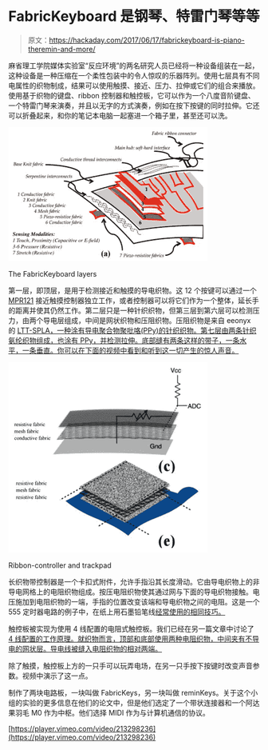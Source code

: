 # FabricKeyboard 是钢琴、特雷门琴等等

> 原文：<https://hackaday.com/2017/06/17/fabrickeyboard-is-piano-theremin-and-more/>

麻省理工学院媒体实验室“反应环境”的两名研究人员已经将一种设备组装在一起，这种设备是一种压缩在一个柔性包装中的令人惊叹的乐器阵列。使用七层具有不同电属性的织物制成，结果可以使用触摸、接近、压力、拉伸或它们的组合来播放。使用基于织物的键盘、ribbon 控制器和触控板，它可以作为一个八度音阶键盘、一个特雷门琴来演奏，并且以无字的方式演奏，例如在按下按键的同时拉伸。它还可以折叠起来，和你的笔记本电脑一起塞进一个箱子里，甚至还可以洗。

![The FabricKeyboard layers](img/07b6747c53617ed8b5a6eac52386fdcf.png)

The FabricKeyboard layers

第一层，即顶层，是用于检测接近和触摸的导电织物。这 12 个按键可以通过一个 [MPR121](https://www.sparkfun.com/datasheets/Components/MPR121.pdf) 接近触摸控制器独立工作，或者控制器可以将它们作为一个整体，延长手的距离并使其仍然工作。第二层只是一种针织织物，但第三层到第六层可以检测压力，由两个导电层组成，中间是网状织物和压阻织物。压阻织物是来自 eeonyx 的 [LTT-SPLA，一种涂有导电聚合物聚吡咯(PPy)的针织织物。第七层由两条针织氨纶织物组成，也涂有 PPy，并检测拉伸。底部缝有两条这样的带子，一条水平，一条垂直。你可以在下面的视频中看到和听到这一切产生的惊人声音。](http://eeonyx.com/products/ntex-stretchy-sensor/)

![Ribbon-crontroller and trackpad](img/79163583c32806c0d380a25667ed5daa.png)

Ribbon-controller and trackpad

长织物带控制器是一个卡扣式附件，允许手指沿其长度滑动。它由导电织物上的非导电网格上的电阻织物组成。按压电阻织物使其通过网与下面的导电织物接触。电压施加到电阻织物的一端，手指的位置改变该端和导电织物之间的电阻。这是一个 555 定时器电路的例子中，在纸上用石墨铅笔线[经常使用的相同技巧。](http://hackaday.com/2013/06/23/a-555-player-piano/)

触控板被实现为使用 4 线配置的电阻式触控板。我们已经在另一篇文章中讨论了 [4 线配置的工作原理。就织物而言，顶部和底部使用两种电阻织物，中间夹有不导电的网状层。导电线被缝入电阻织物的相对两端。](http://hackaday.com/2016/09/16/resistance-in-motion-everything-you-should-know-about-variable-resistors/)

除了触摸，触控板上方的一只手可以玩弄电场，在另一只手按下按键时改变声音参数。视频中演示了这一点。

制作了两块电路板，一块叫做 FabricKeys，另一块叫做 reminKeys。关于这个小组的实验的更多信息在他们的论文中，但是他们选定了一个带状连接器和一个阿达果羽毛 M0 作为中枢。他们选择 MIDI 作为与计算机通信的协议。

[https://player.vimeo.com/video/213298236](https://player.vimeo.com/video/213298236)
